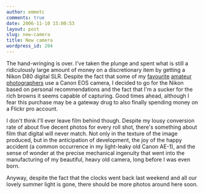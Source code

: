 ```yaml
---
author: emmetc
comments: true
date: 2006-11-10 15:00:53
layout: post
slug: new-camera
title: New camera
wordpress_id: 204
---
```


The hand-wringing is over. I've taken the plunge and spent what is still a ridiculously large amount of money on a discretionary item by getting a Nikon D80 digital SLR. Despite the fact that some of my [favourite](http://www.positive-negative.com/) [amateur](http://rion.nu/) [photographers](http://kevindunne.com/) use a Canon EOS camera, I decided to go for the Nikon based on personal recommendations and the fact that I'm a sucker for the rich browns it seems capable of capturing. Good times ahead, although I fear this purchase may be a gateway drug to also finally spending money on a Flickr pro account.

I don't think I'll ever leave film behind though. Despite my lousy conversion rate of about five decent photos for every roll shot, there's something about film that digital will never match. Not only in the texture of the image produced, but in the anticipation of development, the joy of the happy accident (a common occurrence in my light-leaky old Canon AE-1), and the sense of wonder at the precise mechanical ingenuity that went into the manufacturing of my beautiful, heavy old camera, long before I was even born.

Anyway, despite the fact that the clocks went back last weekend and all our lovely summer light is gone, there should be more photos around here soon.
